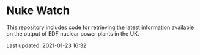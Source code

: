 # Nuke Watch

This repository includes code for retrieving the latest information available on the output of EDF nuclear power plants in the UK.

Last updated: 2021-01-23 16:32